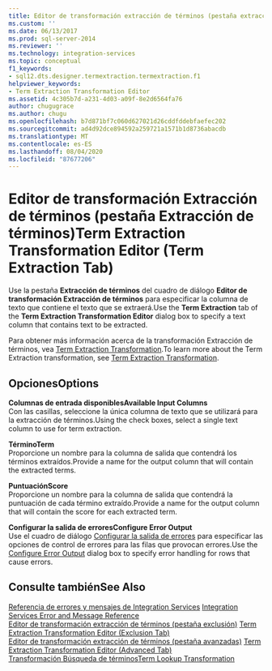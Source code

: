 ```yaml
---
title: Editor de transformación extracción de términos (pestaña extracción de términos) | Microsoft Docs
ms.custom: ''
ms.date: 06/13/2017
ms.prod: sql-server-2014
ms.reviewer: ''
ms.technology: integration-services
ms.topic: conceptual
f1_keywords:
- sql12.dts.designer.termextraction.termextraction.f1
helpviewer_keywords:
- Term Extraction Transformation Editor
ms.assetid: 4c305b7d-a231-4d03-a09f-8e2d6564fa76
author: chugugrace
ms.author: chugu
ms.openlocfilehash: b7d871bf7c060d627021d26cddfddebfaefec202
ms.sourcegitcommit: ad4d92dce894592a259721a1571b1d8736abacdb
ms.translationtype: MT
ms.contentlocale: es-ES
ms.lasthandoff: 08/04/2020
ms.locfileid: "87677206"
---
```

# <a name="term-extraction-transformation-editor-term-extraction-tab"></a><span data-ttu-id="c86f7-102">Editor de transformación Extracción de términos (pestaña Extracción de términos)</span><span class="sxs-lookup"><span data-stu-id="c86f7-102">Term Extraction Transformation Editor (Term Extraction Tab)</span></span>
  <span data-ttu-id="c86f7-103">Use la pestaña **Extracción de términos** del cuadro de diálogo **Editor de transformación Extracción de términos** para especificar la columna de texto que contiene el texto que se extraerá.</span><span class="sxs-lookup"><span data-stu-id="c86f7-103">Use the **Term Extraction** tab of the **Term Extraction Transformation Editor** dialog box to specify a text column that contains text to be extracted.</span></span>  
  
 <span data-ttu-id="c86f7-104">Para obtener más información acerca de la transformación Extracción de términos, vea [Term Extraction Transformation](data-flow/transformations/term-extraction-transformation.md).</span><span class="sxs-lookup"><span data-stu-id="c86f7-104">To learn more about the Term Extraction transformation, see [Term Extraction Transformation](data-flow/transformations/term-extraction-transformation.md).</span></span>  
  
## <a name="options"></a><span data-ttu-id="c86f7-105">Opciones</span><span class="sxs-lookup"><span data-stu-id="c86f7-105">Options</span></span>  
 <span data-ttu-id="c86f7-106">**Columnas de entrada disponibles**</span><span class="sxs-lookup"><span data-stu-id="c86f7-106">**Available Input Columns**</span></span>  
 <span data-ttu-id="c86f7-107">Con las casillas, seleccione la única columna de texto que se utilizará para la extracción de términos.</span><span class="sxs-lookup"><span data-stu-id="c86f7-107">Using the check boxes, select a single text column to use for term extraction.</span></span>  
  
 <span data-ttu-id="c86f7-108">**Término**</span><span class="sxs-lookup"><span data-stu-id="c86f7-108">**Term**</span></span>  
 <span data-ttu-id="c86f7-109">Proporcione un nombre para la columna de salida que contendrá los términos extraídos.</span><span class="sxs-lookup"><span data-stu-id="c86f7-109">Provide a name for the output column that will contain the extracted terms.</span></span>  
  
 <span data-ttu-id="c86f7-110">**Puntuación**</span><span class="sxs-lookup"><span data-stu-id="c86f7-110">**Score**</span></span>  
 <span data-ttu-id="c86f7-111">Proporcione un nombre para la columna de salida que contendrá la puntuación de cada término extraído.</span><span class="sxs-lookup"><span data-stu-id="c86f7-111">Provide a name for the output column that will contain the score for each extracted term.</span></span>  
  
 <span data-ttu-id="c86f7-112">**Configurar la salida de errores**</span><span class="sxs-lookup"><span data-stu-id="c86f7-112">**Configure Error Output**</span></span>  
 <span data-ttu-id="c86f7-113">Use el cuadro de diálogo [Configurar la salida de errores](../../2014/integration-services/configure-error-output.md) para especificar las opciones de control de errores para las filas que provocan errores.</span><span class="sxs-lookup"><span data-stu-id="c86f7-113">Use the [Configure Error Output](../../2014/integration-services/configure-error-output.md) dialog box to specify error handling for rows that cause errors.</span></span>  
  
## <a name="see-also"></a><span data-ttu-id="c86f7-114">Consulte también</span><span class="sxs-lookup"><span data-stu-id="c86f7-114">See Also</span></span>  
 <span data-ttu-id="c86f7-115">[Referencia de errores y mensajes de Integration Services](../../2014/integration-services/integration-services-error-and-message-reference.md) </span><span class="sxs-lookup"><span data-stu-id="c86f7-115">[Integration Services Error and Message Reference](../../2014/integration-services/integration-services-error-and-message-reference.md) </span></span>  
 <span data-ttu-id="c86f7-116">[Editor de transformación extracción de términos &#40;pestaña exclusión&#41;](../../2014/integration-services/term-extraction-transformation-editor-exclusion-tab.md) </span><span class="sxs-lookup"><span data-stu-id="c86f7-116">[Term Extraction Transformation Editor &#40;Exclusion Tab&#41;](../../2014/integration-services/term-extraction-transformation-editor-exclusion-tab.md) </span></span>  
 <span data-ttu-id="c86f7-117">[Editor de transformación extracción de términos &#40;pestaña avanzadas&#41;](../../2014/integration-services/term-extraction-transformation-editor-advanced-tab.md) </span><span class="sxs-lookup"><span data-stu-id="c86f7-117">[Term Extraction Transformation Editor &#40;Advanced Tab&#41;](../../2014/integration-services/term-extraction-transformation-editor-advanced-tab.md) </span></span>  
 [<span data-ttu-id="c86f7-118">Transformación Búsqueda de términos</span><span class="sxs-lookup"><span data-stu-id="c86f7-118">Term Lookup Transformation</span></span>](data-flow/transformations/lookup-transformation.md)  
  
  
